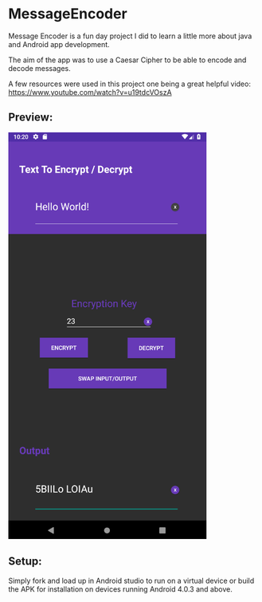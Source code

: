# MessageEncoder

Message Encoder is a fun day project I did to learn a little more about java and Android app development.

The aim of the app was to use a Caesar Cipher to be able to encode and decode messages.

A few resources were used in this project one being a great helpful video:
https://www.youtube.com/watch?v=u19tdcVOszA

## Preview:

![alt text](https://github.com/Rossybergg/MessageEncoder/blob/master/images/preview_update.png "Message Encoder Preview")

## Setup:

Simply fork and load up in Android studio to run on a virtual device or build the APK for installation on devices running Android 4.0.3 and above.
